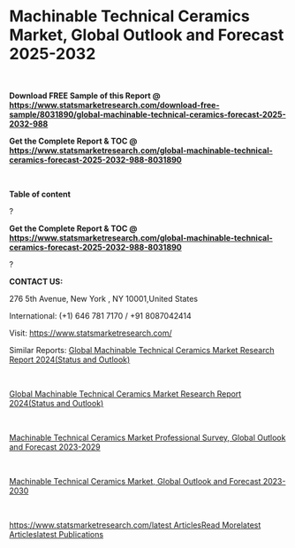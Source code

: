 <h1>Machinable Technical Ceramics Market, Global Outlook and Forecast 2025-2032</h1><br/><p><strong>Download FREE Sample of this Report @ <a href="https://www.statsmarketresearch.com/download-free-sample/8031890/global-machinable-technical-ceramics-forecast-2025-2032-988">https://www.statsmarketresearch.com/download-free-sample/8031890/global-machinable-technical-ceramics-forecast-2025-2032-988</a></strong></p>
 
 
 
 <div><b>Get the Complete Report & TOC @ <a href="https://www.statsmarketresearch.com/global-machinable-technical-ceramics-forecast-2025-2032-988-8031890">https://www.statsmarketresearch.com/global-machinable-technical-ceramics-forecast-2025-2032-988-8031890</a></b></div>
 
 
 
 <p><br />
 
 <b>Table of content</b></p>
 
 
 
 <p>? </p>
 
 
 
 <div><b>Get the Complete Report & TOC @ <a href="https://www.statsmarketresearch.com/global-machinable-technical-ceramics-forecast-2025-2032-988-8031890">https://www.statsmarketresearch.com/global-machinable-technical-ceramics-forecast-2025-2032-988-8031890</a></b></div>
 
 
 
 <p>? </p>
 
 
 
 <p><b>CONTACT US:</b><br />
 
 276 5th Avenue, New York , NY 10001,United States<br />
 
 International: (+1) 646 781 7170 / +91 8087042414<br />
 
 Visit: <a href="https://www.statsmarketresearch.com/">https://www.statsmarketresearch.com/</a><br />
 
 Similar Reports: <a href="https://www.statsmarketresearch.com/global-machinable-technical-ceramics-forecast-2025-2032-988-8031890">Global Machinable Technical Ceramics Market Research Report 2024(Status and Outlook)</a><br />
 
 <br />
 
 <a href="https://www.statsmarketresearch.com/global-machinable-technical-ceramics-forecast-2025-2032-988-8031890">Global Machinable Technical Ceramics Market Research Report 2024(Status and Outlook)</a><br />
 
 <br />
 
 <a href="https://www.statsmarketresearch.com/global-machinable-technical-ceramics-forecast-2025-2032-988-8031890">Machinable Technical Ceramics Market Professional Survey, Global Outlook and Forecast 2023-2029</a><br />
 
 <br />
 
 <a href="https://www.statsmarketresearch.com/global-machinable-technical-ceramics-forecast-2025-2032-988-8031890">Machinable Technical Ceramics Market, Global Outlook and Forecast 2023-2030</a><br />
 
 <br />
 
 <a href="https://gyeongbokgung.com">https://www.statsmarketresearch.com/</a><a href="https://hallyeomaritime.com">latest Articles</a><a href="https://jingwansa.com">Read More</a><a href="https://nguoiviet.jp/">latest Articles</a><a href="https://www.intelmarketresearch.com/">latest Publications</a></p>